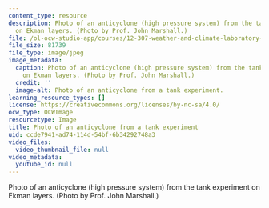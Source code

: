 ```yaml
---
content_type: resource
description: Photo of an anticyclone (high pressure system) from the tank experiment
  on Ekman layers. (Photo by Prof. John Marshall.)
file: /ol-ocw-studio-app/courses/12-307-weather-and-climate-laboratory-spring-2009/ccde7941ad74114d54bf6b34292748a3_12-307s09.jpg
file_size: 81739
file_type: image/jpeg
image_metadata:
  caption: Photo of an anticyclone (high pressure system) from the tank experiment
    on Ekman layers. (Photo by Prof. John Marshall.)
  credit: ''
  image-alt: Photo of an anticyclone from a tank experiment.
learning_resource_types: []
license: https://creativecommons.org/licenses/by-nc-sa/4.0/
ocw_type: OCWImage
resourcetype: Image
title: Photo of an anticyclone from a tank experiment
uid: ccde7941-ad74-114d-54bf-6b34292748a3
video_files:
  video_thumbnail_file: null
video_metadata:
  youtube_id: null
---
```

Photo of an anticyclone (high pressure system) from the tank experiment on Ekman layers. (Photo by Prof. John Marshall.)